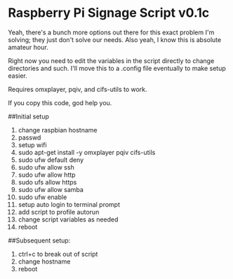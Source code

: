 # Raspberry Pi Signage Script v0.1c

Yeah, there's a bunch more options out there for this exact problem I'm solving; they just don't solve our needs. Also yeah, I know this is absolute amateur hour.

Right now you need to edit the variables in the script directly to change directories and such. I'll move this to a .config file eventually to make setup easier.

Requires omxplayer, pqiv, and cifs-utils to work.

If you copy this code, god help you.

##Initial setup
1. change raspbian hostname
2. passwd
3. setup wifi
4. sudo apt-get install -y omxplayer pqiv cifs-utils 
5. sudo ufw default deny
6. sudo ufw allow ssh
7. sudo ufw allow http
8. sudo ufs allow https
9. sudo ufw allow samba
10. sudo ufw enable
11. setup auto login to terminal prompt
12. add script to profile autorun
13. change script variables as needed
14. reboot

##Subsequent setup:
1. ctrl+c to break out of script
2. change hostname
3. reboot
